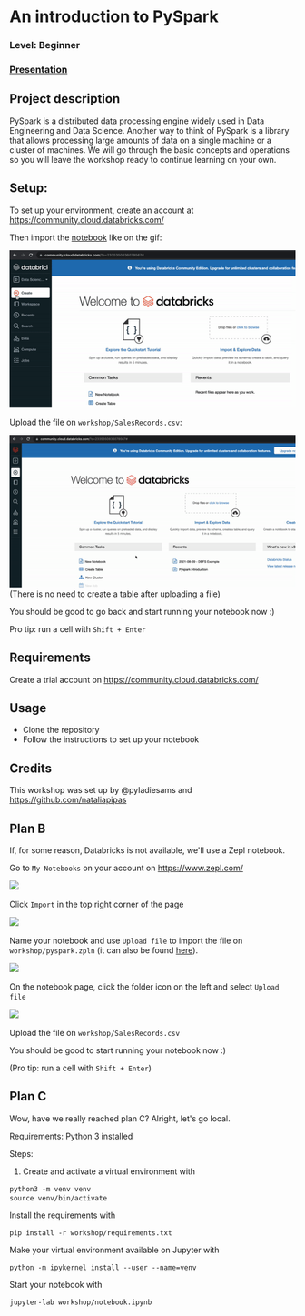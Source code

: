 
# An introduction to PySpark
### Level: Beginner
### [Presentation](https://docs.google.com/presentation/d/1xRM7Hh1qnqOot1b-HAV_VHsUYl3spUKryE5W2JpPCXw)

## Project description
PySpark is a distributed data processing engine widely used in Data Engineering and Data Science. Another way to think of PySpark is a library that allows processing large amounts of data on a single machine or a cluster of machines. We will go through the basic concepts and operations so you will leave the workshop ready to continue learning on your own.

## Setup:
 
To set up your environment, create an account at https://community.cloud.databricks.com/

Then import the [notebook](https://databricks-prod-cloudfront.cloud.databricks.com/public/4027ec902e239c93eaaa8714f173bcfc/583179271718016/1249435828050903/222117274820398/latest.html) like on the gif:

![](workshop/pictures/databricks_setup.gif)

Upload the file on `workshop/SalesRecords.csv`:

![](workshop/pictures/databricks_upload.gif)
(There is no need to create a table after uploading a file)

You should be good to go back and start running your notebook now :)

Pro tip: run a cell with `Shift + Enter`

## Requirements
Create a trial account on https://community.cloud.databricks.com/

## Usage
* Clone the repository
* Follow the instructions to set up your notebook

## Credits
This workshop was set up by @pyladiesams and https://github.com/nataliapipas

## Plan B

If, for some reason, Databricks is not available, we'll use a Zepl notebook.

Go to `My Notebooks` on your account on https://www.zepl.com/

![](workshop/pictures/your-notebooks.png)

Click `Import` in the top right corner of the page

![](workshop/pictures/import.png)

Name your notebook and use `Upload file` to import the file on `workshop/pyspark.zpln`
(it can also be found [here](https://www.zepl.com/viewer/notebooks/bm90ZTovL25hdGFsaWFwaXBhc0BnbWFpbC5jb20vZjNkNDgwZjFlNzA4NDc2NTkzZjAxMzQwOThlZWE0MTcvbm90ZS5qc29u)).

![](workshop/pictures/zpl.png)

On the notebook page, click the folder icon on the left and select `Upload file`

![](workshop/pictures/upload.png)

Upload the file on `workshop/SalesRecords.csv`

You should be good to start running your notebook now :)

(Pro tip: run a cell with `Shift + Enter`)

## Plan C

Wow, have we really reached plan C? Alright, let's go local.

Requirements: Python 3 installed

Steps:

1) Create and activate a virtual environment with

```
python3 -m venv venv
source venv/bin/activate
```

Install the requirements with

```
pip install -r workshop/requirements.txt
```

Make your virtual environment available on Jupyter with

```
python -m ipykernel install --user --name=venv
```

Start your notebook with

```
jupyter-lab workshop/notebook.ipynb
```